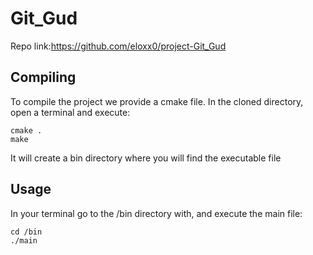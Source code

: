 # Git_Gud
Repo link:https://github.com/eloxx0/project-Git_Gud
## Compiling
To compile the project we provide a cmake file. In the cloned directory, open a terminal and execute:
```
cmake .
make
```
It will create a bin directory where you will find the executable file
## Usage
In your terminal go to the /bin directory with, and execute the main file:
```
cd /bin
./main
```
